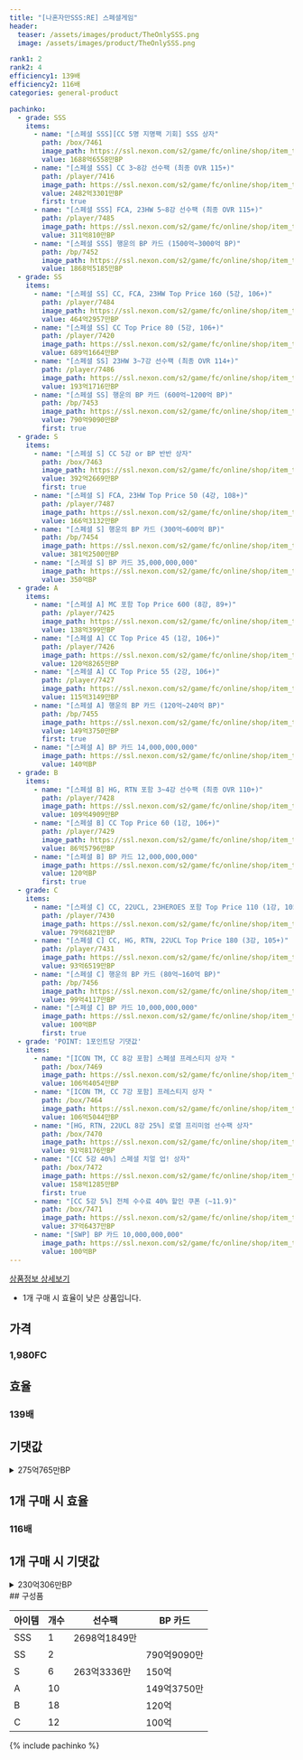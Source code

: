```yaml
---
title: "[나혼자만SSS:RE] 스페셜게임"
header:
  teaser: /assets/images/product/TheOnlySSS.png
  image: /assets/images/product/TheOnlySSS.png

rank1: 2
rank2: 4
efficiency1: 139배
efficiency2: 116배
categories: general-product

pachinko:
  - grade: SSS
    items:
      - name: "[스페셜 SSS][CC 5명 지명팩 기회] SSS 상자"
        path: /box/7461
        image_path: https://ssl.nexon.com/s2/game/fc/online/shop/item_temp/230907_special_b9244v59dhjj15/201704215_s.png
        value: 1688억6558만BP
      - name: "[스페셜 SSS] CC 3~8강 선수팩 (최종 OVR 115+)"
        path: /player/7416
        image_path: https://ssl.nexon.com/s2/game/fc/online/shop/item_temp/230907_special_b9244v59dhjj15/200233073_s.png
        value: 2482억3301만BP
        first: true
      - name: "[스페셜 SSS] FCA, 23HW 5~8강 선수팩 (최종 OVR 115+)"
        path: /player/7485
        image_path: https://ssl.nexon.com/s2/game/fc/online/shop/item_temp/230907_special_b9244v59dhjj15/200233109_s.png
        value: 311억810만BP
      - name: "[스페셜 SSS] 행운의 BP 카드 (1500억~3000억 BP)"
        path: /bp/7452
        image_path: https://ssl.nexon.com/s2/game/fc/online/shop/item_temp/230907_special_b9244v59dhjj15/200333010_s.png
        value: 1868억5185만BP
  - grade: SS
    items:
      - name: "[스페셜 SS] CC, FCA, 23HW Top Price 160 (5강, 106+)"
        path: /player/7484
        image_path: https://ssl.nexon.com/s2/game/fc/online/shop/item_temp/230907_special_b9244v59dhjj15/200233108_s.png
        value: 464억2957만BP
      - name: "[스페셜 SS] CC Top Price 80 (5강, 106+)"
        path: /player/7420
        image_path: https://ssl.nexon.com/s2/game/fc/online/shop/item_temp/230907_special_b9244v59dhjj15/200233077_s.png
        value: 689억1664만BP
      - name: "[스페셜 SS] 23HW 3~7강 선수팩 (최종 OVR 114+)"
        path: /player/7486
        image_path: https://ssl.nexon.com/s2/game/fc/online/shop/item_temp/230907_special_b9244v59dhjj15/200233110_s.png
        value: 193억1716만BP
      - name: "[스페셜 SS] 행운의 BP 카드 (600억~1200억 BP)"
        path: /bp/7453
        image_path: https://ssl.nexon.com/s2/game/fc/online/shop/item_temp/230907_special_b9244v59dhjj15/200333011_s.png
        value: 790억9090만BP
        first: true
  - grade: S
    items:
      - name: "[스페셜 S] CC 5강 or BP 반반 상자"
        path: /box/7463
        image_path: https://ssl.nexon.com/s2/game/fc/online/shop/item_temp/230907_special_b9244v59dhjj15/201704217_s.png
        value: 392억2669만BP
        first: true
      - name: "[스페셜 S] FCA, 23HW Top Price 50 (4강, 108+)"
        path: /player/7487
        image_path: https://ssl.nexon.com/s2/game/fc/online/shop/item_temp/230907_special_b9244v59dhjj15/200233111_s.png
        value: 166억3132만BP
      - name: "[스페셜 S] 행운의 BP 카드 (300억~600억 BP)"
        path: /bp/7454
        image_path: https://ssl.nexon.com/s2/game/fc/online/shop/item_temp/230907_special_b9244v59dhjj15/200333013_s.png
        value: 381억2500만BP
      - name: "[스페셜 S] BP 카드 35,000,000,000"
        image_path: https://ssl.nexon.com/s2/game/fc/online/shop/item_temp/230907_special_b9244v59dhjj15/200333014_s.png
        value: 350억BP
  - grade: A
    items:
      - name: "[스페셜 A] MC 포함 Top Price 600 (8강, 89+)"
        path: /player/7425
        image_path: https://ssl.nexon.com/s2/game/fc/online/shop/item_temp/230907_special_b9244v59dhjj15/200233082_s.png
        value: 138억399만BP
      - name: "[스페셜 A] CC Top Price 45 (1강, 106+)"
        path: /player/7426
        image_path: https://ssl.nexon.com/s2/game/fc/online/shop/item_temp/230907_special_b9244v59dhjj15/200233083_s.png
        value: 120억8265만BP
      - name: "[스페셜 A] CC Top Price 55 (2강, 106+)"
        path: /player/7427
        image_path: https://ssl.nexon.com/s2/game/fc/online/shop/item_temp/230907_special_b9244v59dhjj15/200233084_s.png
        value: 115억3149만BP
      - name: "[스페셜 A] 행운의 BP 카드 (120억~240억 BP)"
        path: /bp/7455
        image_path: https://ssl.nexon.com/s2/game/fc/online/shop/item_temp/230907_special_b9244v59dhjj15/200333015_s.png
        value: 149억3750만BP
        first: true
      - name: "[스페셜 A] BP 카드 14,000,000,000"
        image_path: https://ssl.nexon.com/s2/game/fc/online/shop/item_temp/230907_special_b9244v59dhjj15/200333016_s.png
        value: 140억BP
  - grade: B
    items:
      - name: "[스페셜 B] HG, RTN 포함 3~4강 선수팩 (최종 OVR 110+)"
        path: /player/7428
        image_path: https://ssl.nexon.com/s2/game/fc/online/shop/item_temp/230907_special_b9244v59dhjj15/200233085_s.png
        value: 109억4909만BP
      - name: "[스페셜 B] CC Top Price 60 (1강, 106+)"
        path: /player/7429
        image_path: https://ssl.nexon.com/s2/game/fc/online/shop/item_temp/230907_special_b9244v59dhjj15/200233086_s.png
        value: 86억5796만BP
      - name: "[스페셜 B] BP 카드 12,000,000,000"
        image_path: https://ssl.nexon.com/s2/game/fc/online/shop/item_temp/230907_special_b9244v59dhjj15/200333017_s.png
        value: 120억BP
        first: true
  - grade: C
    items:
      - name: "[스페셜 C] CC, 22UCL, 23HEROES 포함 Top Price 110 (1강, 105+)"
        path: /player/7430
        image_path: https://ssl.nexon.com/s2/game/fc/online/shop/item_temp/230907_special_b9244v59dhjj15/200233087_s.png
        value: 79억6821만BP
      - name: "[스페셜 C] CC, HG, RTN, 22UCL Top Price 180 (3강, 105+)"
        path: /player/7431
        image_path: https://ssl.nexon.com/s2/game/fc/online/shop/item_temp/230907_special_b9244v59dhjj15/200233088_s.png
        value: 93억6519만BP
      - name: "[스페셜 C] 행운의 BP 카드 (80억~160억 BP)"
        path: /bp/7456
        image_path: https://ssl.nexon.com/s2/game/fc/online/shop/item_temp/230907_special_b9244v59dhjj15/200333018_s.png
        value: 99억4117만BP
      - name: "[스페셜 C] BP 카드 10,000,000,000"
        image_path: https://ssl.nexon.com/s2/game/fc/online/shop/item_temp/230907_special_b9244v59dhjj15/200333019_s.png
        value: 100억BP
        first: true
  - grade: 'POINT: 1포인트당 기댓값'
    items:
      - name: "[ICON TM, CC 8강 포함] 스페셜 프레스티지 상자 "
        path: /box/7469
        image_path: https://ssl.nexon.com/s2/game/fc/online/shop/item_temp/230907_special_b9244v59dhjj15/201704223_s.png
        value: 106억4054만BP
      - name: "[ICON TM, CC 7강 포함] 프레스티지 상자 "
        path: /box/7464
        image_path: https://ssl.nexon.com/s2/game/fc/online/shop/item_temp/230907_special_b9244v59dhjj15/201704218_s.png
        value: 106억5044만BP
      - name: "[HG, RTN, 22UCL 8강 25%] 로열 프리미엄 선수팩 상자"
        path: /box/7470
        image_path: https://ssl.nexon.com/s2/game/fc/online/shop/item_temp/230907_special_b9244v59dhjj15/201704224_s.png
        value: 91억8176만BP
      - name: "[CC 5강 40%] 스페셜 치얼 업! 상자"
        path: /box/7472
        image_path: https://ssl.nexon.com/s2/game/fc/online/shop/item_temp/230907_special_b9244v59dhjj15/201704226_s.png
        value: 158억1285만BP
        first: true
      - name: "[CC 5강 5%] 전체 수수료 40% 할인 쿠폰 (~11.9)"
        path: /box/7471
        image_path: https://ssl.nexon.com/s2/game/fc/online/shop/item_temp/230907_special_b9244v59dhjj15/201704225_s.png
        value: 37억6437만BP
      - name: "[SWP] BP 카드 10,000,000,000"
        image_path: https://ssl.nexon.com/s2/game/fc/online/shop/item_temp/230907_special_b9244v59dhjj15/200333025_s.png
        value: 100억BP
---
```

[상품정보 상세보기](https://shop.fconline.nexon.com/Events/230907/TheOnlySSS)
* 1개 구매 시 효율이 낮은 상품입니다.


## 가격
### 1,980FC
## 효율
### 139배
## 기댓값
<details>
<summary>275억765만BP</summary>
<div markdown="1">
- 선수팩 139억5274만BP
  - 수수료 쿠폰 40% 적용 시 133억9463만BP
  - 수수료 쿠폰 30% 적용 시 128억3652만BP
  - 수수료 쿠폰 20% 적용 시 122억7841만BP
- BP 카드 146억7113만BP

</div>
</details>

## 1개 구매 시 효율
### 116배
## 1개 구매 시 기댓값
<details>
<summary>230억306만BP</summary>
<div markdown="1">
- 선수팩 87억3099만BP
  - 수수료 쿠폰 40% 적용 시 83억8175만BP
  - 수수료 쿠폰 30% 적용 시 80억3251만BP
  - 수수료 쿠폰 20% 적용 시 76억8327만BP
- BP 카드 149억7054만BP

</div>
</details>
## 구성품

|아이템|개수|선수팩|BP 카드|
|---|---|---|---|
|SSS|1|2698억1849만||
|SS|2||790억9090만|
|S|6|263억3336만|150억|
|A|10||149억3750만|
|B|18||120억|
|C|12||100억|
{% include pachinko %}